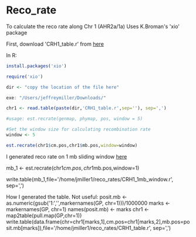# Reco_rate

To calculate the reco rate along Chr 1 (AHR2a/1a)
Uses K.Broman's 'xio' package

First, download 'CRH1_table.r' from [here](https://github.com/jthmiller/Reco_rate/blob/master/CRH1_table.r)

In R:

```R
install.packages('xio')

require('xio')

dir <- "copy the location of the file here"

exe: "/Users/jeffreymiller/Downloads/"

chr1 <- read.table(paste(dir,'CRH1_table.r',sep=''), sep=',')

#usage: est.recrate(genmap, phymap, pos, window = 5)

#Set the window size for calculating recombination rate
window <- 5

est.recrate(chr1$cm.pos,chr1$mb.pos,window=window)
```

I generated reco rate on 1 mb sliding window [here](https://github.com/jthmiller/Reco_rate/blob/master/CRH1_1mb_window.r)

mb_1 <- est.recrate(chr1$cm.pos,chr1$mb.pos,window=1)

write.table(mb_1,file='/home/jmiller1/reco_rates/CRH1_1mb_window.r', sep=',')



How I generated the table. Not useful:
posit.mb <- as.numeric(gsub('1:','',markernames(GP, chr=1)))/1000000
marks <- markernames(GP, chr=1)
names(posit.mb) <- marks
chr1 <- map2table(pull.map(GP,chr=1))
write.table(data.frame(chr=chr1[marks,1],cm.pos=chr1[marks,2],mb.pos=posit.mb[marks]),file='/home/jmiller1/reco_rates/CRH1_table.r', sep=',')


